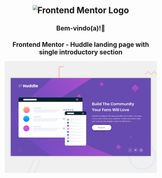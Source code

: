 <h1 align="center">
    <img width="300px" alt="Frontend Mentor Logo" src="https://user-images.githubusercontent.com/57417305/79938507-2b20f480-8433-11ea-8648-b0766789fce2.png" />
</h1>

<h2 align="center">
    Bem-vindo(a)!👋
</h2>


<h2 align="center">
    Frontend Mentor - Huddle landing page with single introductory section
</h2>


![Design preview for the Huddle landing page with single introductory section](./design/desktop-preview.jpg)
